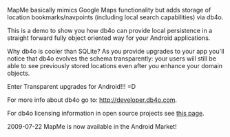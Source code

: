 MapMe basically mimics Google Maps functionality but adds storage of location bookmarks/navpoints (including local search capabilities) via db4o.

This is a demo to show you how db4o can provide local persistence in a straight forward fully object oriented way for your Android applications.

Why db4o is cooler than SQLite? As you provide upgrades to your app you'll notice that db4o evolves the schema transparently: your users will still be able to see previously stored locations even after you enhance your domain objects.

Enter Transparent upgrades for Android!!! =D

For more info about db4o go to: http://developer.db4o.com.

For db4o licensing information in open source projects see [this page](http://www.db4o.com/about/company/legalpolicies/docl.aspx).

2009-07-22 MapMe is now available in the Android Market!